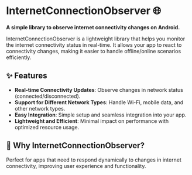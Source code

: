 # InternetConnectionObserver 🌐  
**A simple library to observe internet connectivity changes on Android.**  

InternetConnectionObserver is a lightweight library that helps you monitor the internet connectivity status in real-time. It allows your app to react to connectivity changes, making it easier to handle offline/online scenarios efficiently.

## ✨ Features  
- **Real-time Connectivity Updates**: Observe changes in network status (connected/disconnected).  
- **Support for Different Network Types**: Handle Wi-Fi, mobile data, and other network types.  
- **Easy Integration**: Simple setup and seamless integration into your app.  
- **Lightweight and Efficient**: Minimal impact on performance with optimized resource usage.  

## 🚀 Why InternetConnectionObserver?  
Perfect for apps that need to respond dynamically to changes in internet connectivity, improving user experience and functionality.  


